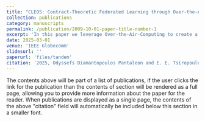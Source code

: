 ```yaml
---
title: "CLEOS: Contract-Theoretic Federated Learning through Over-the-Air-Computation"
collection: publications
category: manuscripts
permalink: /publication/2009-10-01-paper-title-number-1
excerpt: 'In this paper we leverage Over-the-Air-Computing to create a robust Federated learning framework than can be deployed in the real world'
date: 2025-03-01
venue: 'IEEE Globecomm'
slidesurl: ''
paperurl: 'files/tandem'
citation: '2025, Odyssefs Diamantopoulos Pantaleon and E. E. Tsiropoulou, "CLEOS: Contract-Theoretic Federated Learning through Over-the-Air-Computation", IEEE Globecomm 2025, Awaiting Review'
---
```


The contents above will be part of a list of publications, if the user clicks the link for the publication than the contents of section will be rendered as a full page, allowing you to provide more information about the paper for the reader. When publications are displayed as a single page, the contents of the above "citation" field will automatically be included below this section in a smaller font.